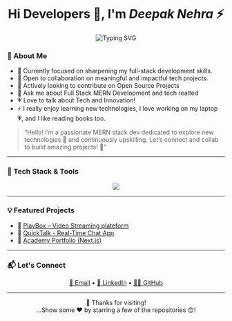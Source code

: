 
<h1 align="center">
  Hi Developers 👋, I'm <strong><i>Deepak Nehra</i></strong> ⚡
</h1>


<p align="center">
  <img src="https://readme-typing-svg.demolab.com?font=Fira+Code&duration=2500&pause=1000&color=FACC15&center=true&width=435&lines=MERN+Stack+Developer;Passionate+about+Tech+%F0%9F%9A%80;Let's+build+something+amazing+!%F0%9F%A4%9D" alt="Typing SVG" />
</p>


### 🚀 About Me

- 🔭 Currently focused on sharpening my full-stack development skills.
- 🤝 Open to collaboration on meaningful and impactful tech projects.
- 👯 Actively looking to contribute on Open Source Projects
- 💬 Ask me about Full Stack MERN Development and tech realted
- 💗 Love to talk about Tech and Innovation!
- ⚡ I really enjoy learning new technologies, I love working on my laptop 💗, and I like reading books too.
  

> “Hello! I’m a passionate MERN stack dev dedicated to explore new technologies 🚀 and continuously upskilling. Let’s connect and collab to build amazing projects! 🤝”

---

### 🧠 Tech Stack & Tools

<div align="center" >
  <img src="https://skillicons.dev/icons?i=js,html,react,nodejs,express,mongodb,tailwind,redux,docker,git,github,vscode,postman,cpp,bootstrap" />
</div>


---

### 💡 Featured Projects

- 🔹 [PlayBox – Video Streaming plateform](https://github.com/Nehra416/PlayBox)
- 🔹 [QuickTalk - Real-Time Chat App](https://github.com/Nehra416/Chat_web)
- 🔹 [Academy Portfolio (Next.js)](https://github.com/Nehra416/Academy_Nextjs)

---

### 📬 Let's Connect

<p align="center">
  <a href="mailto:deepaknehra416@gmail.com">📧 Email</a> •
  <a href="https://www.linkedin.com/in/deepak-nehra/">🔗 LinkedIn</a> •
  <a href="https://github.com/Nehra416">👨‍💻 GitHub</a>
</p>

---
<p align="center">
  🙌 Thanks for visiting!  
  <br/>
  ...Show some ❤️ by starring a few of the repositories 😊!
</p>

